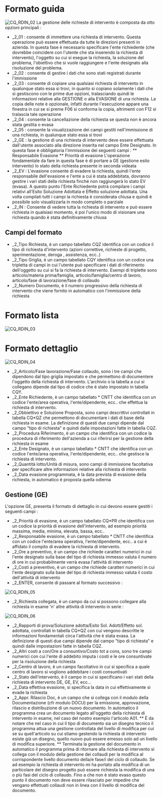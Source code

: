 # Formato guida
![CQ_RDIN_02](http://localhost:3000/immagini/MBDOC_OGG-P_CQRI10/CQ_RDIN_02.png)
 La gestione delle richieste di intervento è composta da otto opzioni principali : 
 * _2_01 :  consente di immettere una richiesta di intervento. Questa operazione può essere effettuata da tutte le direzioni presenti in azienda. In questa fase è necessario specificare l'ente richiedente (che dovrebbe coincidere con l'utente che sta inserendo la richiesta di intervento), l'oggetto su cui si esegue la richiesta, la soluzione del problema, l'obiettivo che si vuole raggiungere e l'ente designato alla risoluzione del problema.
 * _2_02 :  consente di gestire i dati che sono stati registrati durante l'immissione
 * _2_03 :  consente di copiare una qualsiasi richiesta di intervento in qualunque stato essa si trovi, in quanto si copiano solamente i dati che si gestiscono con le prime due opzioni, tralasciando quindi le informazioni relative alla GESTIONE o alla EVASIONE di una richiesta. La copia delle note è opzionale, infatti durante  l'esecuzione appare una finestra in cui se si preme F06 si conforma la copia, altrimenti con F12 si tralascia tale operazione
 * _2_04 :  consente la cancellazione della richiesta se questa non è ancora stata gestita o evasa
 * _2_05 :  consente la visualizzazione dei campi gestiti nell'immissione di una richiesta, in qualunque stato essa si trovi
 * _2_GE :  la gestione di una richiesta di intervento deve essere effettuata dall'utente associato alla direzione inserita nel campo Ente Designato. In questa fase è obbligatoria l'immissione dei seguenti campi : 
 ** Responsabile Evasione
 ** Priorità di evasione
L'operazione  fondamentale da fare in questa fase è di portare a GE (gestione esito intervento) lo stato della richiesta presente in seconda videata
 * _2_EV :  L'evasione consente di evadere la richiesta, quindi l'ente responsabile dell'evasione e l'ente a cui è stata addebitata, dovranno gestire i vari stati della richiesta finché non raggiungerà lo stato EV (evasa). A questo punto l'Ente Richiedente potrà compilare i campi relativi all'Esito Soluzione Adottata e Effetto soluzione adottata. Una volta compilati tutti i campi la richiesta è considerata chiusa e quindi è possibile solo visualizzarla in modo completo o parziale
 * _2_IN :  Consente di vedere tutta la richiesta di intervento e può essere richiesta in qualsiasi momento, è poi l'unico modo di visionare una richiesta quando è stata definitivamente chiusa

## Campi del formato
 * _2_Tipo Richiesta, è un campo tabellato CQZ identifica con un codice il tipo di richiesta d'intervento (azioni correttive, richieste di progetto, sperimentazione, deroga , assistenza, ecc..)
 * _2_Tipo Griglia, è un campo tabellato CQY identifica con un codice una tripletta di campi in cui l'utente può specificare i dati di riferimento dell'oggetto su cui si fa la richiesta di intervento. Esempi di triplette sono articolo/materia prima/famiglia, articolo/famiglia/centro di lavoro, articolo/fase di lavorazione/fase di collaudo
 * _2_Numero Documento, è il numero progressivo della richiesta di intervento che viene fornito in automatico con l'immissione della richiesta

# Formato lista
![CQ_RDIN_03](http://localhost:3000/immagini/MBDOC_OGG-P_CQRI10/CQ_RDIN_03.png)
# Formato dettaglio
![CQ_RDIN_04](http://localhost:3000/immagini/MBDOC_OGG-P_CQRI10/CQ_RDIN_04.png)
 * _2_Articolo/Fase lavorazione/Fase collaudo, sono i tre campi che dipendono dal tipo griglia impostato e che permettono di documentere l'oggetto della richiesta di intervento. L'archivio o la tabella a cui si collegano dipende dal tipo di codice che è stato impostato in tabella CQY.
 * _2_Ente Richiedente, è un campo tabellato * CNTT che  identifica con un codice l'ente/area operativa, l'ente/dipendente, ecc.. che effettua la richiesta di intervento.
 * _2_Obbiettivo e Soluzione Proposta, sono campi descrittivi controllati in tabella CQ*QZ che permettono di documentare i dati di base della richiesta in esame. La definizione di questi  due campi dipende dal campo "tipo di richiesta"  e quindi dalle impostazioni fatte in tabella CQZ.
 * _2_Procedura Riferimento, è un campo che identifica con un codice la procedura di riferimento dell'azienda a cui riferirsi per la gestione della richiesta in esame
 * _2_Ente Designato,  è un campo tabellato * CNTT che  identifica con un codice l'ente/area operativa, l'ente/dipendente, ecc.. che gestisce la richiesta di intervento.
 * _2_Quantità lotto/Unità di misura, sono campi di immissione facoltativa per specificare altre informazioni relative alla richiesta di intervento
 * _2_Data evasione programmata, è la data prevista di evasione della richiesta, in automatico è proposta quella odierna

## Gestione (GE)
L'opzione GE, presenta il formato di dettaglio in cui devono essere gestiti i seguenti campi : 
 * _2_Priorità di evasione, è un campo tabellato CQ*PR  che  identifica con un codice la priorità di evasione dell'intervento, ad esempio priorità massima, media, minima, elevata, bassa, ecc..
 * _2_Responsabile evasione, è un campo tabellato * CNTT che  identifica con un codice l'ente/area operativa, l'ente/dipendente, ecc.. a cui è affidato il compito di evadere la richiesta di intervento.
 * _2_Ore a preventivo, è un campo che richiede caratteri numerici in cui l'ente designato sulla base del tipo di richiesta immesso valuta il numero di ore in cui probabilmente verrà evasa l'attività di intervento
 * _2_Costi a preventivo, è un campo che richiede caratteri numerici in cui l'ente designato sulla base del tipo di richiesta immesso valuta il costo dell'attività di intervento
 * _2_ENTER, consente di passare al formato successivo : 

![CQ_RDIN_05](http://localhost:3000/immagini/MBDOC_OGG-P_CQRI10/CQ_RDIN_05.png)
 * _2_Richiesta collegata, è un campo da cui si possono collegare alla richiesta in esame 'n' altre attività di intervento in serie : 

![CQ_RDIN_06](http://localhost:3000/immagini/MBDOC_OGG-P_CQRI10/CQ_RDIN_06.png)
 * _2_Rapporti di prova/Soluzione adotta/Esito Sol. Adott/Effetto sol. adottata, controllati in tabella CQ*QZ con cui vengono descritte le informazioni fondamentali circa l'attività che è stata evasa. La definizione di questi  due campi dipende dal campo "tipo di richiesta"  e quindi dalle impostazioni fatte in tabella CQZ.
 * _2_Altri costi a con/Ore a consuntivo/Costo tot a cons, sono tre campi numerici con cui l'ente di addebito imputa i costi e le ore consuntivate per la risoluzione della richiesta
 * _2_Centro di lavoro, è un campo facoltativo in cui si specifica a quale centro di lavoro si vogliono addebitare i costi consuntivati
 * _2_Stato dell'intervento, è il campo in cui si specificano i vari stati della richiesta di intervento DE, GE, EV, ecc...
 * _2_Data effettiva evasione, si specifica la data in cui effettivamente si evade la richiesta
 * _2_Appr. Rilascio Doc, è un campo che si collega con il modulo della Documentazione (cfr modulo DOCU) per la emissione, approvazione, rilascio e distribuzione di un nuovo documento. In automatico il programma crea un documento legato all'oggetto della richiesta di intervento in esame,  nel caso del nostro esempio l'articolo A01.
 ** È da notare che nel caso in cui il tipo di documento sia un disegno tecnico il programma attua una gestione controllata del livello di modifica per cui se su quell'articolo su cui stiamo gestendo la richiesta di intervento esiste già un disegno, quello nuovo può essere emesso solo ad un livello di modifica superiore.
** Terminata la gestione del documento in automatico il programma prima di ritornare alla richiesta di intervento si collega con il modulo della  gestione dei collaudi per la modifica al corrispondente livello documento della/e fase/i del ciclo di collaudo. Se ad esempio la richiesta di intervento mi ha portato alla modifica di un particolare  del disegno progetto può essere richiesta la modifica di una o più fasi del ciclo di collaudo. Fino a che non è stato evaso questo punto il documento non deve essere rilasciato per impedire che vengano effettuati collaudi non in linea con il livello di modifica del documento.


